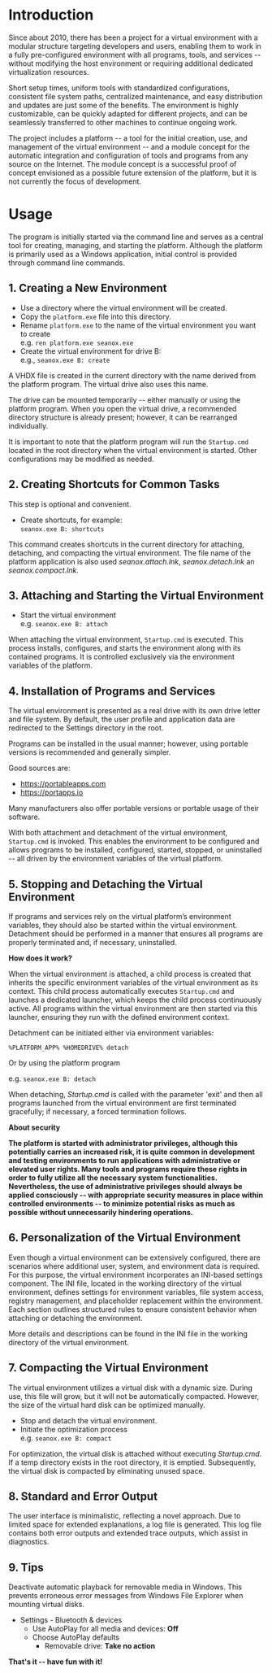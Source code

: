 # Introduction

Since about 2010, there has been a project for a virtual environment with a
modular structure targeting developers and users, enabling them to work in a
fully pre-configured environment with all programs, tools, and services --
without modifying the host environment or requiring additional dedicated
virtualization resources.

Short setup times, uniform tools with standardized configurations, consistent
file system paths, centralized maintenance, and easy distribution and updates
are just some of the benefits. The environment is highly customizable, can be
quickly adapted for different projects, and can be seamlessly transferred to
other machines to continue ongoing work.

The project includes a platform -- a tool for the initial creation, use, and
management of the virtual environment -- and a module concept for the automatic
integration and configuration of tools and programs from any source on the
Internet. The module concept is a successful proof of concept envisioned as a
possible future extension of the platform, but it is not currently the focus of
development.



# Usage

The program is initially started via the command line and serves as a central
tool for creating, managing, and starting the platform. Although the platform is
primarily used as a Windows application, initial control is provided through
command line commands.



## 1. Creating a New Environment

- Use a directory where the virtual environment will be created.
- Copy the `platform.exe` file into this directory.
- Rename `platform.exe` to the name of the virtual environment you want to
  create  
  e.g. `ren platform.exe seanox.exe`
- Create the virtual environment for drive B:  
  e.g., `seanox.exe B: create`

A VHDX file is created in the current directory with the name derived from the
platform program. The virtual drive also uses this name.

The drive can be mounted temporarily -- either manually or using the platform
program. When you open the virtual drive, a recommended directory structure is
already present; however, it can be rearranged individually.

It is important to note that the platform program will run the `Startup.cmd`
located in the root directory when the virtual environment is started. Other
configurations may be modified as needed.



## 2. Creating Shortcuts for Common Tasks

This step is optional and convenient.

- Create shortcuts, for example:  
  `seanox.exe B: shortcuts`

This command creates shortcuts in the current directory for attaching,
detaching, and compacting the virtual environment. The file name of the platform
application is also used _seanox.attach.lnk_, _seanox.detach.lnk_ an
_seanox.compact.lnk_.



## 3. Attaching and Starting the Virtual Environment

- Start the virtual environment  
  e.g. `seanox.exe B: attach`

When attaching the virtual environment, `Startup.cmd` is executed. This process
installs, configures, and starts the environment along with its contained
programs. It is controlled exclusively via the environment variables of the
platform.



## 4. Installation of Programs and Services

The virtual environment is presented as a real drive with its own drive letter
and file system. By default, the user profile and application data are
redirected to the Settings directory in the root.

Programs can be installed in the usual manner; however, using portable versions
is recommended and generally simpler.

Good sources are:
- https://portableapps.com
- https://portapps.io

Many manufacturers also offer portable versions or portable usage of their
software.

With both attachment and detachment of the virtual environment, `Startup.cmd` is
invoked. This enables the environment to be configured and allows programs to be
installed, configured, started, stopped, or uninstalled -- all driven by the
environment variables of the virtual platform.



## 5. Stopping and Detaching the Virtual Environment

If programs and services rely on the virtual platform’s environment variables,
they should also be started within the virtual environment. Detachment should be
performed in a manner that ensures all programs are properly terminated and,
if necessary, uninstalled.

__How does it work?__

When the virtual environment is attached, a child process is created that
inherits the specific environment variables of the virtual environment as its
context. This child process automatically executes `Startup.cmd` and launches a
dedicated launcher, which keeps the child process continuously active. All
programs within the virtual environment are then started via this launcher,
ensuring they run with the defined environment context.

Detachment can be initiated either via environment variables:

`%PLATFORM_APP% %HOMEDRIVE% detach`

Or by using the platform program

e.g. `seanox.exe B: detach`

When detaching, _Startup.cmd_ is called with the parameter 'exit' and then all
programs launched from the virtual environment are first terminated gracefully;
if necessary, a forced termination follows.

__About security__

__The platform is started with administrator privileges, although this
potentially carries an increased risk, it is quite common in development and
testing environments to run applications with administrative or elevated user
rights. Many tools and programs require these rights in order to fully utilize
all the necessary system functionalities. Nevertheless, the use of
administrative privileges should always be applied consciously -- with
appropriate security measures in place within controlled environments -- to
minimize potential risks as much as possible without unnecessarily hindering
operations.__



## 6. Personalization of the Virtual Environment

Even though a virtual environment can be extensively configured, there are
scenarios where additional user, system, and environment data is required. For
this purpose, the virtual environment incorporates an INI-based settings
component. The INI file, located in the working directory of the virtual
environment, defines settings for environment variables, file system access,
registry management, and placeholder replacement within the environment. Each
section outlines structured rules to ensure consistent behavior when attaching
or detaching the environment.

More details and descriptions can be found in the INI file in the working
directory of the virtual environment.



## 7. Compacting the Virtual Environment

The virtual environment utilizes a virtual disk with a dynamic size. During use,
this file will grow, but it will not be automatically compacted. However, the
size of the virtual hard disk can be optimized manually.

- Stop and detach the virtual environment.
- Initiate the optimization process  
  e.g. `seanox.exe B: compact`

For optimization, the virtual disk is attached without executing _Startup.cmd_.
If a temp directory exists in the root directory, it is emptied. Subsequently,
the virtual disk is compacted by eliminating unused space.



## 8. Standard and Error Output

The user interface is minimalistic, reflecting a novel approach. Due to limited
space for extended explanations, a log file is generated. This log file contains
both error outputs and extended trace outputs, which assist in diagnostics.



## 9. Tips

Deactivate automatic playback for removable media in Windows. This prevents
erroneous error messages from Windows File Explorer when mounting virtual disks.

- Settings - Bluetooth & devices
  - Use AutoPlay for all media and devices: __Off__
  - Choose AutoPlay defaults
    - Removable drive: __Take no action__


__That's it -- have fun with it!__
